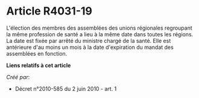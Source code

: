 # Article R4031-19

L'élection des membres des assemblées des unions régionales regroupant la même profession de santé a lieu à la même date dans
toutes les régions. La date est fixée par arrêté du ministre chargé de la santé. Elle est antérieure d'au moins un mois à la
date d'expiration du mandat des assemblées en fonction.

**Liens relatifs à cet article**

_Créé par_:

  - Décret n°2010-585 du 2 juin 2010 - art. 1
